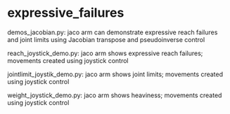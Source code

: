 # expressive_failures

demos_jacobian.py: jaco arm can demonstrate expressive reach failures and joint limits using Jacobian transpose and pseudoinverse control

reach_joystick_demo.py: jaco arm shows expressive reach failures; movements created using joystick control

jointlimit_joystik_demo.py: jaco arm shows joint limits; movements created using joystick control 

weight_joystick_demo.py: jaco arm shows heaviness; movements created using joystick control 
